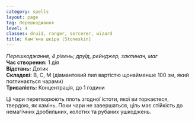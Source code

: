 ```yaml
---
category: spells
layout: page
tag: Перешкоджання
level: 4
classes: druid, ranger, sorcerer, wizard
title: Кам'яна шкіра [Stoneskin]
---
```


_Перешкоджання, 4 рівень; друїд, рейнджер, заклинач, маг_    
**Час створення:** 1 дія    
**Відстань:** Дотик    
**Складові:** В, С, М (діамантовий пил вартістю щонайменше 100 зм, який поглинається чарами)    
**Тривалість:** Концентрація, до 1 години    

Ці чари перетворюють плоть згодної істоти, якої ви торкаєтеся, твердою, як камінь. Поки чари не завершаться, ціль має стійкість до немагічних дробильних, колотих та рубаних ушкоджень. 
